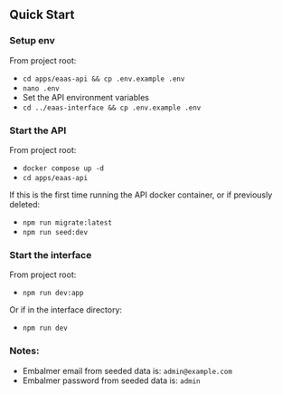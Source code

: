 ## Quick Start

### Setup env

From project root:

- `cd apps/eaas-api && cp .env.example .env`
- `nano .env`
- Set the API environment variables
- `cd ../eaas-interface && cp .env.example .env`

### Start the API

From project root:

- `docker compose up -d`
- `cd apps/eaas-api`

If this is the first time running the API docker container, or if previously deleted:

- `npm run migrate:latest`
- `npm run seed:dev`

### Start the interface

From project root:

- `npm run dev:app `

Or if in the interface directory:

- `npm run dev`

### Notes:

- Embalmer email from seeded data is: `admin@example.com`
- Embalmer password from seeded data is: `admin`
